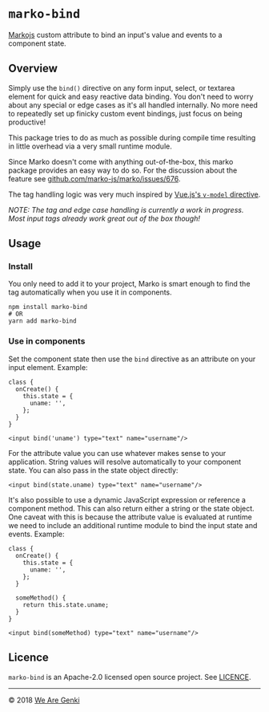 # `marko-bind`

[Markojs](https://markojs.com) custom attribute to bind an input's value and events to a component state.

## Overview

Simply use the `bind()` directive on any form input, select, or textarea element for quick and easy reactive data binding. You don't need to worry about any special or edge cases as it's all handled internally. No more need to repeatedly set up finicky custom event bindings, just focus on being productive!

This package tries to do as much as possible during compile time resulting in little overhead via a very small runtime module.

Since Marko doesn't come with anything out-of-the-box, this marko package provides an easy way to do so. For the discussion about the feature see [github.com/marko-js/marko/issues/676](https://github.com/marko-js/marko/issues/676).

The tag handling logic was very much inspired by [Vue.js's `v-model` directive](https://github.com/vuejs/vue/blob/master/src/platforms/web/compiler/directives/model.js).

_NOTE: The tag and edge case handling is currently a work in progress. Most input tags already work great out of the box though!_

## Usage

### Install

You only need to add it to your project, Marko is smart enough to find the tag automatically when you use it in components.

```shell
npm install marko-bind
# OR
yarn add marko-bind
```

### Use in components

Set the component state then use the `bind` directive as an attribute on your input element. Example:

```marko
class {
  onCreate() {
    this.state = {
      uname: '',
    };
  }
}

<input bind('uname') type="text" name="username"/>
```

For the attribute value you can use whatever makes sense to your application. String values will resolve automatically to your component state. You can also pass in the state object directly:

```marko
<input bind(state.uname) type="text" name="username"/>
```

It's also possible to use a dynamic JavaScript expression or reference a component method. This can also return either a string or the state object. One caveat with this is because the attribute value is evaluated at runtime we need to include an additional runtime module to bind the input state and events. Example:

```marko
class {
  onCreate() {
    this.state = {
      uname: '',
    };
  }

  someMethod() {
    return this.state.uname;
  }
}

<input bind(someMethod) type="text" name="username"/>
```

## Licence

`marko-bind` is an Apache-2.0 licensed open source project. See [LICENCE](https://github.com/WeAreGenki/ui/blob/master/LICENCE).

-----

© 2018 [We Are Genki](https://wearegenki.com)
